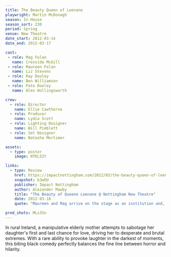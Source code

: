 ```yaml
---
title: The Beauty Queen of Leenane
playwright: Martin McDonagh
season: In House
season_sort: 230
period: Spring
venue: New Theatre
date_start: 2012-03-14
date_end: 2012-03-17

cast:
 - role: Mag Folan
   name: Cressida McGill
 - role: Maureen Folan
   name: Liz Stevens
 - role: Ray Dooley
   name: Ben Williamson
 - role: Pato Dooley
   name: Alex Hollingsworth

crew:
  - role: Director
    name: Ellie Cawthorne
  - role: Producer
    name: Lydia Scott
  - role: Lighting Designer
    name: Will Pimblett
  - role: Set Designer
    name: Natasha Mortimer

assets:
  - type: poster
    image: NTKL53t

links:
  - type: Review
    href: https://impactnottingham.com/2012/03/the-beauty-queen-of-leenane-new-theatre/
    snapshot: b3wOU
    publisher: Impact Nottingham
    author: Alezander Mawby
    title: "The Beauty of Queene Leenane @ Nottingham New Theatre"
    date: 2012-03-18
    quote: "Maureen and Mag arrive on the stage as an institution and, supported by the rest of the cast and the excellent set and lighting design, proceed to instantly envelop the audience into their created world."

prod_shots: MLs3Sn
---
```


In rural Ireland, a manipulative elderly mother attempts to sabotage her daughter's first and last chance for love, driving her to desperate and brutal extremes. With a rare ability to provoke laughter in the darkest of moments, this biting black comedy perfectly balances the fine line between horror and hilarity.

